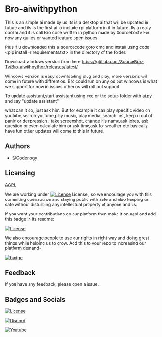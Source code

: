 # Bro-aiwithpython
This is an simple ai made by us
Its is a desktop ai that will be updated in future and its is the first ai to include rpi platform in it in future. 
Its a really cool ai and it is call Bro code written in python made by Sourceboxtv
For now any  quries or wanted feature open issues


Plus if u downloaded this ai sourcecode goto cmd and install using code <pip install -r requirements.txt> in the directory of the folder.

 
Download windows version from here https://github.com/SourceBox-Tv/Bro-aiwithpython/releases/latest/
 
Windows version is easy downloading plug and play, more versions will come in future with diffrent os.
Bro could run on any os but windows is what we support for now in issues other os will roll out support

 
 To update assistant,start assistant using exe or the setup folder with ai.py and say "update assistant"

 what can it do, just ask him. But for example it can play specific video on youtube,search youtube,play music, play media, search net, keep u out of panic or deepression , take screenshot, change his name,ask jokes, ask question or even calculate him or ask time,ask for weather etc basically have fun other updates will come to this in future.

## Authors

- [@Coderlogy](https://github.com/CoderLogy)

  
## Licensing 

[AGPL](https://github.com/SourceBox-Tv/Bro-aiwithpython/blob/master/LICENSE)
 
We are working under [![License](https://img.shields.io/github/license/SourceBox-Tv/Bro-ai.svg?style=social)](https://github.com/SourceBox-Tv/Bro-ai/blob/master/LICENSE) 
License , so we encourage you with this commiting opensource and staying public with safe and also keeping us safe without disturbing any intellectual property of anyone and us.
 
If you want your contributions on our platform then make it on agpl and add this badge in its readme:
 
[![License](https://img.shields.io/github/license/SourceBox-Tv/Bro-ai.svg?style=for-the-badge)](https://github.com/SourceBox-Tv/Bro-ai)
 
We also encourage people to use our rights in right way and doing great things while helping us to grow.
Add this to your repo to increasing our platform demand-
 
[![badge](https://github.com/SourceBox-Tv/Bro-ai/blob/master/screens/icon%20image.png?raw=true)](https://github.com/SourceBox-Tv/Bro-ai)
 
  
## Feedback

If you have any feedback, please open a issue.

  
## Badges and Socials

[![License](https://img.shields.io/github/license/SourceBox-Tv/Bro-ai.svg?style=flat-square)](https://github.com/SourceBox-Tv/Bro-ai)

[![Discord](https://img.shields.io/discord/757875229656875080?style=flat-square)](https://discord.gg/gGugvbs)

[![Youtube](https://img.shields.io/youtube/channel/subscribers/UC4-BRxXYcfADtkPa_qE1Xhw?label=Subscribe%20us%20now&style=social)](https://www.youtube.com/channel/UC4-BRxXYcfADtkPa_qE1Xhw)
